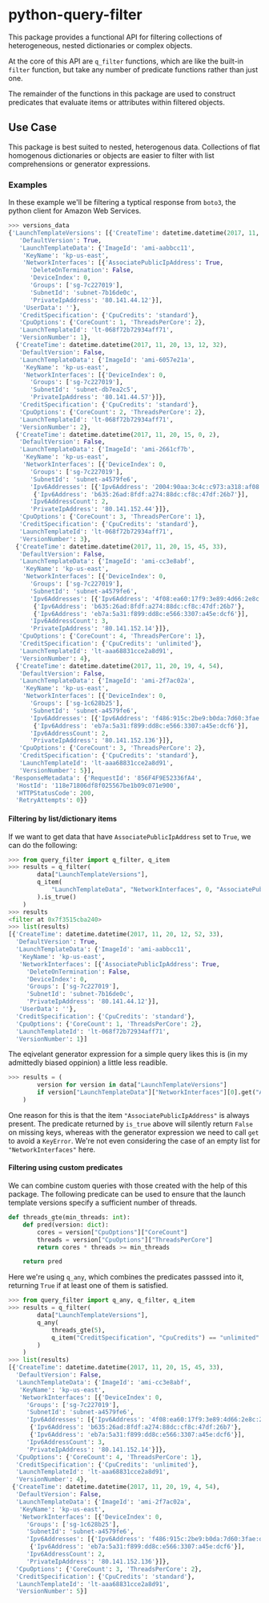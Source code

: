 # python-query-filter

This package provides a functional API for filtering collections of
heterogeneous, nested dictionaries or complex objects.

At the core of this API are `q_filter` functions, which are like
the built-in `filter` function, but take any number of predicate functions
rather than just one.

The remainder of the functions in this package
are used to construct predicates that evaluate items
or attributes within filtered objects.

## Use Case
This package is best suited to nested, heterogenous data. Collections
of flat homogenous dictionaries or objects are easier to filter with
list comprehensions or generator expressions.

### Examples
In these example we'll be filtering a typtical response from `boto3`,
the python client for Amazon Web Services.

```python
>>> versions_data
{'LaunchTemplateVersions': [{'CreateTime': datetime.datetime(2017, 11, 20, 12, 52, 33),
   'DefaultVersion': True,
   'LaunchTemplateData': {'ImageId': 'ami-aabbcc11',
    'KeyName': 'kp-us-east',
    'NetworkInterfaces': [{'AssociatePublicIpAddress': True,
      'DeleteOnTermination': False,
      'DeviceIndex': 0,
      'Groups': ['sg-7c227019'],
      'SubnetId': 'subnet-7b16de0c',
      'PrivateIpAddress': '80.141.44.12'}],
    'UserData': ''},
   'CreditSpecification': {'CpuCredits': 'standard'},
   'CpuOptions': {'CoreCount': 1, 'ThreadsPerCore': 2},
   'LaunchTemplateId': 'lt-068f72b72934aff71',
   'VersionNumber': 1},
  {'CreateTime': datetime.datetime(2017, 11, 20, 13, 12, 32),
   'DefaultVersion': False,
   'LaunchTemplateData': {'ImageId': 'ami-6057e21a',
    'KeyName': 'kp-us-east',
    'NetworkInterfaces': [{'DeviceIndex': 0,
      'Groups': ['sg-7c227019'],
      'SubnetId': 'subnet-db7ea2c5',
      'PrivateIpAddress': '80.141.44.57'}]},
   'CreditSpecification': {'CpuCredits': 'standard'},
   'CpuOptions': {'CoreCount': 2, 'ThreadsPerCore': 2},
   'LaunchTemplateId': 'lt-068f72b72934aff71',
   'VersionNumber': 2},
  {'CreateTime': datetime.datetime(2017, 11, 20, 15, 0, 2),
   'DefaultVersion': False,
   'LaunchTemplateData': {'ImageId': 'ami-2661cf7b',
    'KeyName': 'kp-us-east',
    'NetworkInterfaces': [{'DeviceIndex': 0,
      'Groups': ['sg-7c227019'],
      'SubnetId': 'subnet-a4579fe6',
      'Ipv6Addresses': [{'Ipv6Address': '2004:90aa:3c4c:c973:a318:af08:58a0:997c'},
       {'Ipv6Address': 'b635:26ad:8fdf:a274:88dc:cf8c:47df:26b7'}],
      'Ipv6AddressCount': 2,
      'PrivateIpAddress': '80.141.152.44'}]},
   'CpuOptions': {'CoreCount': 3, 'ThreadsPerCore': 1},
   'CreditSpecification': {'CpuCredits': 'standard'},
   'LaunchTemplateId': 'lt-068f72b72934aff71',
   'VersionNumber': 3},
  {'CreateTime': datetime.datetime(2017, 11, 20, 15, 45, 33),
   'DefaultVersion': False,
   'LaunchTemplateData': {'ImageId': 'ami-cc3e8abf',
    'KeyName': 'kp-us-east',
    'NetworkInterfaces': [{'DeviceIndex': 0,
      'Groups': ['sg-7c227019'],
      'SubnetId': 'subnet-a4579fe6',
      'Ipv6Addresses': [{'Ipv6Address': '4f08:ea60:17f9:3e89:4d66:2e8c:259c:d1a9'},
       {'Ipv6Address': 'b635:26ad:8fdf:a274:88dc:cf8c:47df:26b7'},
       {'Ipv6Address': 'eb7a:5a31:f899:dd8c:e566:3307:a45e:dcf6'}],
      'Ipv6AddressCount': 3,
      'PrivateIpAddress': '80.141.152.14'}]},
   'CpuOptions': {'CoreCount': 4, 'ThreadsPerCore': 1},
   'CreditSpecification': {'CpuCredits': 'unlimited'},
   'LaunchTemplateId': 'lt-aaa68831cce2a8d91',
   'VersionNumber': 4},
  {'CreateTime': datetime.datetime(2017, 11, 20, 19, 4, 54),
   'DefaultVersion': False,
   'LaunchTemplateData': {'ImageId': 'ami-2f7ac02a',
    'KeyName': 'kp-us-east',
    'NetworkInterfaces': [{'DeviceIndex': 0,
      'Groups': ['sg-1c628b25'],
      'SubnetId': 'subnet-a4579fe6',
      'Ipv6Addresses': [{'Ipv6Address': 'f486:915c:2be9:b0da:7d60:3fae:d65a:e8d8'},
       {'Ipv6Address': 'eb7a:5a31:f899:dd8c:e566:3307:a45e:dcf6'}],
      'Ipv6AddressCount': 2,
      'PrivateIpAddress': '80.141.152.136'}]},
   'CpuOptions': {'CoreCount': 3, 'ThreadsPerCore': 2},
   'CreditSpecification': {'CpuCredits': 'standard'},
   'LaunchTemplateId': 'lt-aaa68831cce2a8d91',
   'VersionNumber': 5}],
 'ResponseMetadata': {'RequestId': '856F4F9E52336fA4',
  'HostId': '118e71806df8f025567be1b09c071e900',
  'HTTPStatusCode': 200,
  'RetryAttempts': 0}}
```
#### Filtering by list/dictionary items
If we want to get data that have `AssociatePublicIpAddress`
set to `True`, we can do the following:

```python
>>> from query_filter import q_filter, q_item
>>> results = q_filter(
        data["LaunchTemplateVersions"],
        q_item(
            "LaunchTemplateData", "NetworkInterfaces", 0, "AssociatePublicIpAddress"
        ).is_true()
    )
>>> results
<filter at 0x7f3515cba240>
>>> list(results)
[{'CreateTime': datetime.datetime(2017, 11, 20, 12, 52, 33),
  'DefaultVersion': True,
  'LaunchTemplateData': {'ImageId': 'ami-aabbcc11',
   'KeyName': 'kp-us-east',
   'NetworkInterfaces': [{'AssociatePublicIpAddress': True,
     'DeleteOnTermination': False,
     'DeviceIndex': 0,
     'Groups': ['sg-7c227019'],
     'SubnetId': 'subnet-7b16de0c',
     'PrivateIpAddress': '80.141.44.12'}],
   'UserData': ''},
  'CreditSpecification': {'CpuCredits': 'standard'},
  'CpuOptions': {'CoreCount': 1, 'ThreadsPerCore': 2},
  'LaunchTemplateId': 'lt-068f72b72934aff71',
  'VersionNumber': 1}]
```

The eqivelant generator expression for a simple query likes this
is (in my admittedly biased oppinion) a little less readible.

```python
>>> results = (
        version for version in data["LaunchTemplateVersions"]
        if version["LaunchTemplateData"]["NetworkInterfaces"][0].get("AssociatePublicIpAddress") is True
    )
```

One reason for this is that the item `"AssociatePublicIpAddress"` is always
present. The predicate returned by `is_true` above will silently return `False`
on missing keys, whereas with the generator expression we need to call `get`
to avoid a `KeyError`. We're not even considering the case of an empty
list for `"NetworkInterfaces"` here.

#### Filtering using custom predicates

We can combine custom queries with those created with the help
of this package. The following predicate can be used to ensure
that the launch template versions specify a sufficient number of 
threads.

```python
def threads_gte(min_threads: int):
    def pred(version: dict):
        cores = version["CpuOptions"]["CoreCount"]
        threads = version["CpuOptions"]["ThreadsPerCore"]
        return cores * threads >= min_threads

    return pred
```

Here we're using `q_any`, which combines the predicates passsed into it,
returning `True` if at least one of them is satisfied.

```python
>>> from query_filter import q_any, q_filter, q_item
>>> results = q_filter(
        data["LaunchTemplateVersions"],
        q_any(
            threads_gte(5),
            q_item("CreditSpecification", "CpuCredits") == "unlimited"
        )
    )
>>> list(results)
[{'CreateTime': datetime.datetime(2017, 11, 20, 15, 45, 33),
  'DefaultVersion': False,
  'LaunchTemplateData': {'ImageId': 'ami-cc3e8abf',
   'KeyName': 'kp-us-east',
   'NetworkInterfaces': [{'DeviceIndex': 0,
     'Groups': ['sg-7c227019'],
     'SubnetId': 'subnet-a4579fe6',
     'Ipv6Addresses': [{'Ipv6Address': '4f08:ea60:17f9:3e89:4d66:2e8c:259c:d1a9'},
      {'Ipv6Address': 'b635:26ad:8fdf:a274:88dc:cf8c:47df:26b7'},
      {'Ipv6Address': 'eb7a:5a31:f899:dd8c:e566:3307:a45e:dcf6'}],
     'Ipv6AddressCount': 3,
     'PrivateIpAddress': '80.141.152.14'}]},
  'CpuOptions': {'CoreCount': 4, 'ThreadsPerCore': 1},
  'CreditSpecification': {'CpuCredits': 'unlimited'},
  'LaunchTemplateId': 'lt-aaa68831cce2a8d91',
  'VersionNumber': 4},
 {'CreateTime': datetime.datetime(2017, 11, 20, 19, 4, 54),
  'DefaultVersion': False,
  'LaunchTemplateData': {'ImageId': 'ami-2f7ac02a',
   'KeyName': 'kp-us-east',
   'NetworkInterfaces': [{'DeviceIndex': 0,
     'Groups': ['sg-1c628b25'],
     'SubnetId': 'subnet-a4579fe6',
     'Ipv6Addresses': [{'Ipv6Address': 'f486:915c:2be9:b0da:7d60:3fae:d65a:e8d8'},
      {'Ipv6Address': 'eb7a:5a31:f899:dd8c:e566:3307:a45e:dcf6'}],
     'Ipv6AddressCount': 2,
     'PrivateIpAddress': '80.141.152.136'}]},
  'CpuOptions': {'CoreCount': 3, 'ThreadsPerCore': 2},
  'CreditSpecification': {'CpuCredits': 'standard'},
  'LaunchTemplateId': 'lt-aaa68831cce2a8d91',
  'VersionNumber': 5}]
```

